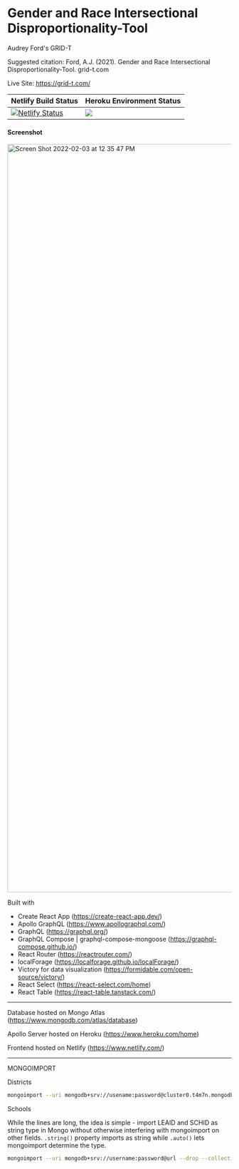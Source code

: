 # Gender and Race Intersectional Disproportionality-Tool

Audrey Ford's GRID-T

Suggested citation: Ford, A.J. (2021). Gender and Race Intersectional Disproportionality-Tool. grid-t.com

Live Site: https://grid-t.com/

| Netlify Build Status  | Heroku Environment Status |
| ------------- | ------------- |
| [![Netlify Status](https://api.netlify.com/api/v1/badges/e86b99c3-8e6c-4886-b30d-c427cd968e51/deploy-status)](https://app.netlify.com/sites/priceless-wilson-fee0d4/deploys)  | ![](https://heroku-status-badges.herokuapp.com/gridt-apollo)  |

#### Screenshot

<img width="1680" alt="Screen Shot 2022-02-03 at 12 35 47 PM" src="https://user-images.githubusercontent.com/6540117/152431599-ae904630-00c5-475d-b47c-d94079d55973.png">

Built with
- Create React App (https://create-react-app.dev/)
- Apollo GraphQL (https://www.apollographql.com/)
- GraphQL (https://graphql.org/)
- GraphQL Compose | graphql-compose-mongoose (https://graphql-compose.github.io/)
- React Router (https://reactrouter.com/)
- localForage (https://localforage.github.io/localForage/)
- Victory for data visualization (https://formidable.com/open-source/victory/)
- React Select (https://react-select.com/home)
- React Table (https://react-table.tanstack.com/)

----

Database hosted on Mongo Atlas (https://www.mongodb.com/atlas/database)

Apollo Server hosted on Heroku (https://www.heroku.com/home)

Frontend hosted on Netlify (https://www.netlify.com/)

----

MONGOIMPORT

Districts
```bash
mongoimport --uri mongodb+srv://usename:password@cluster0.t4m7n.mongodb.net/gridt --drop --collection districts --type csv --file ~/dev/gridt/server/db/seedData/districts.csv --columnsHaveTypes --fields="LEA_STATE.string()","LEA_STATE_NAME.string()","LEAID.string()","LEA_NAME.string()","LEA_ADDRESS.string()","LEA_CITY.string()","LEA_ZIP.string()","CJJ.string()","LEA_ENR.auto()","LEA_ENR_NONLEAFAC.auto()","LEA_SCHOOLS.auto()"
```
Schools

While the lines are long, the idea is simple - import LEAID and SCHID as string type in Mongo without otherwise interfering with  mongoimport on other fields. `.string()` property imports as string while `.auto()` lets mongoimport determine the type.

```bash
mongoimport --uri mongodb+srv://username:password@url --drop --collection schools --type csv --file ~/dev/gridt/server/db/seedData/schools_3.csv --columnsHaveTypes --fields="LEA_STATE.string()","LEA_STATE_NAME.string()","LEAID.string()","LEA_NAME.string()","SCHID.string()","SCH_NAME.string()","COMBOKEY.string()","SCH_IDEAENR_HI_M.auto()","SCH_ENR_HI_M.auto()","RI_HI_M.auto()","TOT_IDEA_W/O_HI_M.auto()","TOT_ENR_W/O_HI_M.auto()","RI_W/O_HI_M.auto()","RR_HI_M_POP.auto()","RR_HI_M_WH_M.auto()","SCH_IDEAENR_HI_F.auto()","SCH_ENR_HI_F.auto()","RI_HI_F.auto()","TOT_IDEA_W/O_HI_F.auto()","TOT_ENR_W/O_HI_F.auto()","RI_W/O_HI_F.auto()","RR_HI_F_POP.auto()","RR_HI_F_WH_F.auto()","SCH_IDEAENR_AM_M.auto()","SCH_ENR_AM_M.auto()","RI_AM_M.auto()","TOT_IDEA_W/O_AM_M.auto()","TOT_ENR_W/O_AM_M.auto()","RI_W/O_AM_M.auto()","RR_AM_M_POP.auto()","RR_AM_M_WH_M.auto()","SCH_IDEAENR_AM_F.auto()","SCH_ENR_AM_F.auto()","RI_AM_F.auto()","TOT_IDEA_W/O_AM_F.auto()","TOT_ENR_W/O_AM_F.auto()","RI_W/O_AM_F.auto()","RR_AM_F_POP.auto()","RR_AM_F_WH_F.auto()","SCH_IDEAENR_AS_M.auto()","SCH_ENR_AS_M.auto()","RI_AS_M.auto()","TOT_IDEA_W/O_AS_M.auto()","TOT_ENR_W/O_AS_M.auto()","RI_W/O_AS_M.auto()","RR_AS_M_POP.auto()","RR_AS_M_WH_M.auto()","SCH_IDEAENR_AS_F.auto()","SCH_ENR_AS_F.auto()","RI_AS_F.auto()","TOT_IDEA_W/O_AS_F.auto()","TOT_ENR_W/O_AS_F.auto()","RI_W/O_AS_F.auto()","RR_AS_F_POP.auto()","RR_AS_F_WH_F.auto()","SCH_IDEAENR_HP_M.auto()","SCH_ENR_HP_M.auto()","RI_HP_M.auto()","TOT_IDEA_W/O_HP_M.auto()","TOT_ENR_W/O_HP_M.auto()","RI_W/O_HP_M.auto()","RR_HP_M_POP.auto()","RR_HP_M_WH_M.auto()","SCH_IDEAENR_HP_F.auto()","SCH_ENR_HP_F.auto()","RI_HP_F.auto()","TOT_IDEA_W/O_HP_F.auto()","TOT_ENR_W/O_HP_F.auto()","RI_W/O_HP_F.auto()","RR_HP_F_POP.auto()","RR_HP_F_WH_F.auto()","SCH_IDEAENR_BL_M.auto()","SCH_ENR_BL_M.auto()","RI_BL_M.auto()","TOT_IDEA_W/O_BL_M.auto()","TOT_ENR_W/O_BL_M.auto()","RI_W/O_BL_M.auto()","RR_BL_M_POP.auto()","RR_BL_M_WH_M.auto()","SCH_IDEAENR_BL_F.auto()","SCH_ENR_BL_F.auto()","RI_BL_F.auto()","TOT_IDEA_W/O_BL_F.auto()","TOT_ENR_W/O_BL_F.auto()","RI_W/O_BL_F.auto()","RR_BL_F_POP.auto()","RR_BL_F_WH_F.auto()","SCH_IDEAENR_TR_M.auto()","SCH_ENR_TR_M.auto()","RI_TR_M.auto()","TOT_IDEA_W/O_TR_M.auto()","TOT_ENR_W/O_TR_M.auto()","RI_W/O_TR_M.auto()","RR_TR_M_POP.auto()","RR_TR_M_WH_M.auto()","SCH_IDEAENR_TR_F.auto()","SCH_ENR_TR_F.auto()","RI_TR_F.auto()","TOT_IDEA_W/O_TR_F.auto()","TOT_ENR_W/O_TR_F.auto()","RI_W/O_TR_F.auto()","RR_TR_F_POP.auto()","RR_TR_F_WH_F.auto()","SCH_IDEAENR_WH_M.auto()","SCH_ENR_WH_M.auto()","TOT_IDEA_W/O_WH_M.auto()","TOT_ENR_W/O_WH_M.auto()","RI_W/O_WH_M.auto()","RR_WH_M_POP.auto()","RI_WH_M.auto()","RR_WH_M_WH_M.auto()","SCH_IDEAENR_WH_F.auto()","SCH_ENR_WH_F.auto()","TOT_IDEA_W/O_WH_F.auto()","TOT_ENR_W/O_WH_F.auto()","RI_W/O_WH_F.auto()","RR_WH_F_POP.auto()","RI_WH_F.auto()","RR_WH_F_WH_F.auto()","TOT_IDEAENR_M.auto()","TOT_IDEAENR_F.auto()","TOT_IDEA_ENR.auto()","TOT_ENR_M.auto()","TOT_ENR_F.auto()","TOT_ENR.auto()","SCH_IDEA_WH_TOT.auto()","SCH_ENR_WH_TOT.auto()","RI_WH-TOT.auto()","TOT_IDEA_W/O_WH_TOT.auto()","TOT_ENR_W/O_WH_TOT.auto()","RI_W/O_WH_TOT.auto()","RR_WH_TOT_POP.auto()","RR_WH_TOT_WH_TOT.auto()","RR_HI_M_WH_TOT.auto()","RR_HI_F_WH_TOT.auto()","RR_AM_M_WH_TOT.auto()","RR_AM_F_WH_TOT.auto()","RR_AS_M_WH_TOT.auto()","RR_AS_F_WH_TOT.auto()","RR_HP_M_WH_TOT.auto()","RR_HP_F_WH_TOT.auto()","RR_BL_M_WH_TOT.auto()","RR_BL_F_WH_TOT.auto()","RR_TR_M_WH_TOT.auto()","RR_TR_F_WH_TOT.auto()"
```
